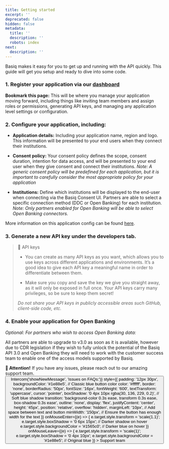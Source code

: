 ```yaml
---
title: Getting started
excerpt: ''
deprecated: false
hidden: false
metadata:
  title: ''
  description: ''
  robots: index
next:
  description: ''
---
```

Basiq makes it easy for you to get up and running with the API quickly. This guide will get you setup and ready to dive into some code.

### 1. Register your application via our [dashboard](https://dashboard.basiq.io/)

**Bookmark this page:** This will be where you manage your application moving forward, including things like inviting team members and assign roles or permissions, generating API keys, and managing any application level settings or configuration.

### 2. Configure your application, including:

* **Application details:** Including your application name, region and logo. This information will be presented to your end users when they connect their institutions.

* **Consent policy:** Your consent policy defines the scope, consent duration, intention for data access, and will be presented to your end user when they give consent and connect their institutions. *Note: A generic consent policy will be predefined for each application, but it is important to carefully consider the most appropriate policy for your application*

* **Institutions:** Define which institutions will be displayed to the end-user when connecting via the Basiq Consent UI. Partners are able to select a specific connection method (DDC or Open Banking) for each institution. *Note: Only partners enabled for Open Banking will be able to select Open Banking connectors.*

More information on this application config can be found [here](https://api.basiq.io/docs/dash-configuration).

### 3. Generate a new API key under the developers tab.

> 🚧 API keys
>
> * You can create as many API keys as you want, which allows you to use keys across different applications and environments. It’s a good idea to give each API key a meaningful name in order to differentiate between them.
>
> * Make sure you copy and save the key we give you straight away, as it will only be exposed in full once. Your API keys carry many privileges, so be sure to keep them secret!
>
> *Do not share your API keys in publicly accessible areas such GitHub, client-side code, etc.*

### 4. Enable your application for Open Banking

*Optional: For partners who wish to access Open Banking data:*

All partners are able to upgrade to v3.0 as soon as it is available, however due to CDR legislation if they wish to fully unlock the potential of the Basiq API 3.0 and Open Banking they will need to work with the customer success team to enable one of the access models supported by Basiq.

<div
  style={{
    border: "2px solid #4e9ccf", // Classic blue border
    borderRadius: "8px",
    backgroundColor: "#e3f2fd", // Light blue background (cascade effect)
    padding: "16px",
    margin: "16px 0",
    fontFamily: "Arial, sans-serif",
    color: "#333", // Dark text for readability
  }}
>
  <strong style={{ color: "#1e88e5" }}>📢 Attention!</strong> If you have any issues, please reach out to our amazing support team.

  <div style={{ display: 'flex', alignItems: 'center' }}>
    <button
      onClick={() => Intercom('showNewMessage', 'issues on FAQs:')}
      style={{
        padding: '12px 30px',
        backgroundColor: '#1e88e5', // Classic blue button color
        color: '#ffffff',
        border: 'none',
        borderRadius: '50px',
        fontSize: '16px',
        fontWeight: '600',
        textTransform: 'uppercase',
        cursor: 'pointer',
        boxShadow: '0 4px 10px rgba(30, 136, 229, 0.2)', // Soft blue shadow
        transition: 'background-color 0.3s ease, transform 0.3s ease, box-shadow 0.3s ease',
        outline: 'none',
        display: 'flex',
        justifyContent: 'center',
        height: '45px',
        position: 'relative',
        overflow: 'hidden',
        marginLeft: '10px', // Add space between text and button
        minWidth: '150px', // Ensure the button has enough width for the text
      }}
      onMouseEnter={(e) => {
        e.target.style.transform = 'scale(1.1)';
        e.target.style.boxShadow = '0 6px 15px'; // Darker shadow on hover
        e.target.style.backgroundColor = '#1565c0'; // Darker blue on hover
      }}
      onMouseLeave={(e) => {
        e.target.style.transform = 'scale(1)';
        e.target.style.boxShadow = '0 4px 10px';
        e.target.style.backgroundColor = '#1e88e5'; // Original blue
      }}
    >
      Support team
    </button>
  </div>
</div>